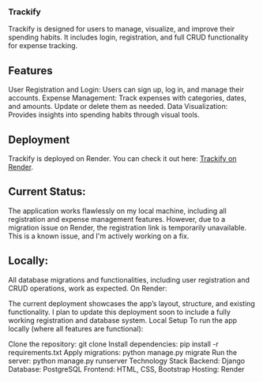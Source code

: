 ### Trackify
Trackify is designed for users to manage, visualize, and improve their spending habits. It includes login, registration, and full CRUD functionality for expense tracking.

## Features
User Registration and Login: Users can sign up, log in, and manage their accounts.
Expense Management: Track expenses with categories, dates, and amounts. Update or delete them as needed.
Data Visualization: Provides insights into spending habits through visual tools.

## Deployment
Trackify is deployed on Render. You can check it out here: [Trackify on Render](https://trackify-ad7x.onrender.com).

## Current Status:
The application works flawlessly on my local machine, including all registration and expense management features. However, due to a migration issue on Render, the registration link is temporarily unavailable. This is a known issue, and I'm actively working on a fix.

## Locally:

All database migrations and functionalities, including user registration and CRUD operations, work as expected.
On Render:

The current deployment showcases the app’s layout, structure, and existing functionality. I plan to update this deployment soon to include a fully working registration and database system.
Local Setup
To run the app locally (where all features are functional):

Clone the repository: git clone <repo-link>
Install dependencies: pip install -r requirements.txt
Apply migrations: python manage.py migrate
Run the server: python manage.py runserver
Technology Stack
Backend: Django
Database: PostgreSQL
Frontend: HTML, CSS, Bootstrap
Hosting: Render

